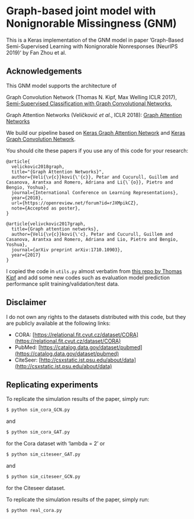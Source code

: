 # Graph-based joint model with Nonignorable Missingness (GNM)
This is a Keras implementation of the GNM model in paper ’Graph-Based Semi-Supervised Learning with Nonignorable Nonresponses (NeurIPS 2019)‘ by Fan Zhou et al.

## Acknowledgements
This GNM model supports the architecture of 

Graph Convolution Network (Thomas N. Kipf, Max Welling ICLR 2017), [Semi-Supervised Classification with Graph Convolutional Networks](http://arxiv.org/abs/1609.02907),

Graph Attention Networks (Veličković *et al.*, ICLR 2018): [Graph Attention Networks](https://arxiv.org/abs/1710.10903)

We build our pipeline based on [Keras Graph Attention Network](https://github.com/danielegrattarola/keras-gat) and [Keras Graph Convolution Network](https://github.com/tkipf/keras-gcn).

You should cite these papers if you use any of this code for your research:
```
@article{
  velickovic2018graph,
  title="{Graph Attention Networks}",
  author={Veli{\v{c}}kovi{\'{c}}, Petar and Cucurull, Guillem and Casanova, Arantxa and Romero, Adriana and Li{\`{o}}, Pietro and Bengio, Yoshua},
  journal={International Conference on Learning Representations},
  year={2018},
  url={https://openreview.net/forum?id=rJXMpikCZ},
  note={Accepted as poster},
}

@article{velivckovic2017graph,
  title={Graph attention networks},
  author={Veli{\v{c}}kovi{\'c}, Petar and Cucurull, Guillem and Casanova, Arantxa and Romero, Adriana and Lio, Pietro and Bengio, Yoshua},
  journal={arXiv preprint arXiv:1710.10903},
  year={2017}
}
```

I copied the code in `utils.py` almost verbatim from [this repo by Thomas Kipf](https://github.com/tkipf/gcn) and add some new codes such as evaluation model prediction performance split training/validation/test data. 


## Disclaimer
I do not own any rights to the datasets distributed with this code, but they are publicly available at the following links:

- CORA: [https://relational.fit.cvut.cz/dataset/CORA](https://relational.fit.cvut.cz/dataset/CORA)
- PubMed: [https://catalog.data.gov/dataset/pubmed](https://catalog.data.gov/dataset/pubmed)
- CiteSeer: [http://csxstatic.ist.psu.edu/about/data](http://csxstatic.ist.psu.edu/about/data)


## Replicating experiments
To replicate the simulation results of the paper, simply run:
```sh
$ python sim_cora_GCN.py
```
and 
```sh
$ python sim_cora_GAT.py
```
for the Cora dataset with ‘lambda = 2’ or

```sh
$ python sim_citeseer_GAT.py
```
and 
```sh
$ python sim_citeseer_GCN.py
```
for the Citeseer dataset.

To replicate the simulation results of the paper, simply run:
```sh
$ python real_cora.py
```

